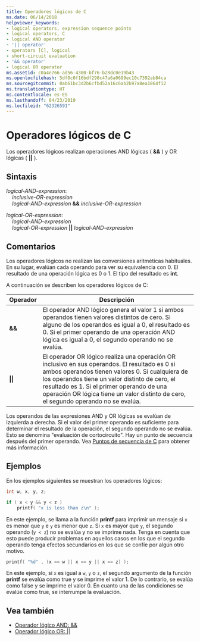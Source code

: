 ```yaml
---
title: Operadores lógicos de C
ms.date: 06/14/2018
helpviewer_keywords:
- logical operators, expression sequence points
- logical operators, C
- logical AND operator
- '|| operator'
- operators [C], logical
- short-circuit evaluation
- '&& operator'
- logical OR operator
ms.assetid: c0a4e766-ad56-4300-bf76-b28dc0e19b43
ms.openlocfilehash: 5df0c0f16bdf298c47a6a0699ec10c7392ab84ca
ms.sourcegitcommit: 0ab61bc3d2b6cfbd52a16c6ab2b97a8ea1864f12
ms.translationtype: HT
ms.contentlocale: es-ES
ms.lasthandoff: 04/23/2019
ms.locfileid: "62326591"
---
```

# <a name="c-logical-operators"></a>Operadores lógicos de C

Los operadores lógicos realizan operaciones AND lógicas ( **&&** ) y OR lógicas ( **||** ).

## <a name="syntax"></a>Sintaxis

*logical-AND-expression*:<br/>
&nbsp;&nbsp;&nbsp;&nbsp;*inclusive-OR-expression*<br/>
&nbsp;&nbsp;&nbsp;&nbsp;*logical-AND-expression*  **&&**  *inclusive-OR-expression*

*logical-OR-expression*:<br/>
&nbsp;&nbsp;&nbsp;&nbsp;*logical-AND-expression*<br/>
&nbsp;&nbsp;&nbsp;&nbsp;*logical-OR-expression*  **&#124;&#124;**  *logical-AND-expression*

## <a name="remarks"></a>Comentarios

Los operadores lógicos no realizan las conversiones aritméticas habituales. En su lugar, evalúan cada operando para ver su equivalencia con 0. El resultado de una operación lógica es 0 o 1. El tipo del resultado es **int**.

A continuación se describen los operadores lógicos de C:

|Operador|Descripción|
|--------------|-----------------|
|**&&**|El operador AND lógico genera el valor 1 si ambos operandos tienen valores distintos de cero. Si alguno de los operandos es igual a 0, el resultado es 0. Si el primer operando de una operación AND lógica es igual a 0, el segundo operando no se evalúa.|
|**&#124;&#124;**|El operador OR lógico realiza una operación OR inclusivo en sus operandos. El resultado es 0 si ambos operandos tienen valores 0. Si cualquiera de los operandos tiene un valor distinto de cero, el resultado es 1. Si el primer operando de una operación OR lógica tiene un valor distinto de cero, el segundo operando no se evalúa.|

Los operandos de las expresiones AND y OR lógicas se evalúan de izquierda a derecha. Si el valor del primer operando es suficiente para determinar el resultado de la operación, el segundo operando no se evalúa. Esto se denomina "evaluación de cortocircuito". Hay un punto de secuencia después del primer operando. Vea [Puntos de secuencia de C](../c-language/c-sequence-points.md) para obtener más información.

## <a name="examples"></a>Ejemplos

En los ejemplos siguientes se muestran los operadores lógicos:

```C
int w, x, y, z;

if ( x < y && y < z )
    printf( "x is less than z\n" );
```

En este ejemplo, se llama a la función **printf** para imprimir un mensaje si `x` es menor que `y` e `y` es menor que `z`. Si `x` es mayor que `y`, el segundo operando (`y < z`) no se evalúa y no se imprime nada. Tenga en cuenta que esto puede producir problemas en aquellos casos en los que el segundo operando tenga efectos secundarios en los que se confíe por algún otro motivo.

```C
printf( "%d" , (x == w || x == y || x == z) );
```

En este ejemplo, si `x` es igual a `w`, `y` o `z`, el segundo argumento de la función **printf** se evalúa como true y se imprime el valor 1. De lo contrario, se evalúa como false y se imprime el valor 0. En cuanto una de las condiciones se evalúe como true, se interrumpe la evaluación.

## <a name="see-also"></a>Vea también

- [Operador lógico AND: &&](../cpp/logical-and-operator-amp-amp.md)
- [Operador lógico OR: &#124;&#124;](../cpp/logical-or-operator-pipe-pipe.md)
